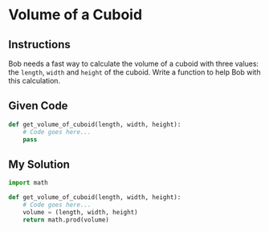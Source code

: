 # Volume of a Cuboid

## Instructions

Bob needs a fast way to calculate the volume of a cuboid with three values: the `length`, `width` and `height` of the cuboid. Write a function to help Bob with this calculation.

## Given Code
```python
def get_volume_of_cuboid(length, width, height):
    # Code goes here...
    pass
```

## My Solution
```python
import math

def get_volume_of_cuboid(length, width, height):
    # Code goes here...
    volume = (length, width, height)
    return math.prod(volume)
```
